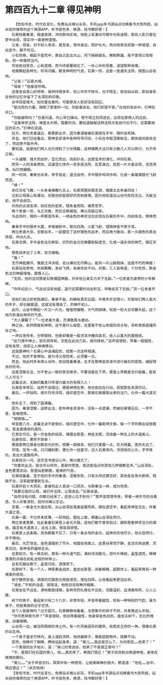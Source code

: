 # 第四百九十二章 得见神明
        【告知书友，时代在变化，免费站点难以长存，手机app多书源站点切换看书大势所趋，站长给你推荐的这个换源APP，听书音色多、换源、找书都好使！】
       石昊拎着秦湛，极速驰骋，冲向那块区域，他脸上有激动可眼中也有迷惘，那双人影只曾在梦中出现，现实中一直是种遗憾。
       父亲，母亲，对于别人来说，是至亲，常伴身边，陪护长大。而对他来说却是一种渴望，自幼至今，都不可见。
       小石惊艳，崛起于蛮荒中，靠自己走出大山，闯下赫赫威名，睥睨群雄，虽不曾得父母相助，但一样傲视当代。
       可他依旧思念，心有遗憾，而今终是要相见了，一补心中的思慕，渴望那种亲情。
       地面腾起各种光，符号闪耀，散发神明的气息，石昊一惊，这是一座通天法阵，锁困山谷各地。
       “父亲！”石昊大喊。
       “母亲！”他接连呼喊。
       这是发自真心的呼唤，虽然时隔多年，但心中并不排斥，也不陌生，依旧如从前，那双身影在他的记忆中留下了太深刻的印象。
       谷中回音很大，如天雷在轰鸣，可是那双人影却没有回应。
       “是法阵的力量，隔绝了那里的一切，你能看进去，他们却望不穿。”在他的发丝中，打神石开口。
       “你能破阵吗？”石昊问道，内心早已躁动，恨不得立刻闯进去，出现在那两人的近前。
       “这是神灵法阵，难度太大啊，需要时间，要知道破解这种法阵光有技巧也不行，还需要相应的实力。”打神石说道。
       后方，两位老者逼近，都果断出手，因为秦湛被被石昊提在手中，随时会死掉。
       并且，他们已经看出，那神圣浆液中各种符号闪烁，小石在夺取涅槃秘法，都快就彻底收全了，而这绝不能外传。
       要知道，就是他们两人也只得到了少许残篇，这种镇教大法只有少数几人可以修行，为不传之秘。
       一头诸犍，强大而凶狞，显化而出，向前扑击，这是宝术的演化，冲向石昊。
       而另一人则浑身燃烧，迅速显化体内一百多座法阵，在其身边，犹若一片大星出现，浩浩荡荡，灿烂而耀眼。
       同一时间，秦昊也杀来，举手投足，道法自然，手中银矛呜呜作响，化成一条璀璨银光飞射而至。
       “哧！”
       赤红羽毛飞舞，一头朱雀横舞九天上，石昊周围赤霞澎湃，施展太古朱雀四击！
       见到父母虽心有激动，但是他却能很好的克制感情，因为他知道这山谷内危险无比，大敌当前，他不会疏忽。
       灼热的炎浪澎湃，如红色的岩浆，随朱雀而鸣，横贯苍宇。
       两个老者一惊，与之对轰，而后全都被阻，难以突破过来。
       与此同时，锵的一声颤音传来，一柄金色的神灵法剑出现在石昊的手中，向前挥去，铮铮而鸣。
       秦昊手中的银矛大震，矛锋被斩中，银光四溅，火星飞射，铿锵神音不绝于耳。
       两位老者大惊，全都出手，一起握住了这杆银色的战矛，而后用力催动，若一头银色的真龙昂首，吟动九天。
       石昊无惧，手中金色法剑再斩，炽烈的金光仿佛要割裂虚空，化成一道永恒的神芒，镇压天地。
       银色战矛迎了上来，双方接触。
       “轰！”
       无尽神能爆开，像是汪洋决堤，足以横扫无尽群山，能将一片山脉毁掉，这是不朽的神威！
       石昊站在原地，衣袂飘舞，发丝飞扬，自身纹丝不动。对面，三人皆倒退，十分吃惊，那金色法剑神威惶惶，震慑人心。
       “无妨，他的法剑那是石族镇国神器，并非他己身实力天下无敌。”一位老者为身旁的少年解释。
       “你年纪还小，气血远没有他盛，道行还需要时间去积淀，早晚会天下无敌。”另一位老者开口。
       但他们自己却老脸通红，秦昊不敌，的确有真实云因，毕竟年岁还很小，可是他们两人偌大的年岁，却也被震退，这就没有理由了，的确不如人。
       此时，山谷中腾起一片又一片光，惶惶而耀眼，大气而磅礴，宛若一轮大日将要升起，这个地方弥漫出神灵的气息。
       “大人要醒了！”一位老者大喜，充满敬畏与激动。
       神之谷，自然栖居有神明，这不是什么秘密，这里是不老山老祖的闭关地，号称家族底蕴所在之地。
       一声叹息传来，分明很轻，但是却像是一股洪流冲撞向高天，给人以莫大的震撼感。
       “此乃族中神土，安乐而祥和，怎能在此动刀兵，成何体统。”这声音很轻，带着一股磁性，没有发怒，但却让人神魂悸动。
       这就是神吗？石昊心中波澜起伏，他第一次这样相遇。
       不过，他并不曾惧怕，是为寻父母而来，必须要一见。
       而且，他此时并未停止动作，依旧提着秦湛，左手在那神圣浆液中进行最后的提取，捕捉残余的符号。
       这是涅槃古法，为不老山一脉的禁忌绝学，不要说是在下界，便是上界都是无价秘篇，能有几人可见？
       这篇法诀，无缺的篇章只传潜力最大的有限几人！
       石昊有幸得见，自然不会错过，便是神明在旁，他也依旧在行动，获取那些本源印记。
       最后，一声轻鸣，成片符号浮现，烙印虚空中，那是石昊摄取出来的法门，化作一篇大道文章。
       他补全了，得到了圆满篇。
       因为，秦湛涅槃，运转此法，密布神圣浆液中，没有一点遗漏，而被石昊镇压后，一字不差，皆被提炼。
       “锵锵锵……”
       响音震八方，这篇法诀不是很长，烙印虚空中，化作一篇乾坤文章，每一个字符都在绽放霞光，若金属铸成的道符。
       它真实可见，若一页金色的纸张，铺展在那里，神圣无暇，流淌着一种无上的大道奥义。
       石昊惊叹，果然不简单！
       便是那两位尊者也都目光炽热，想要一窥根本，他们只掌握一点，仅为残篇，差的太远了。
       可惜，宝书一成，只闪耀刹那，便化作一挂星河，没入石昊体内，浮现他的心头，字字珠玑，发出大道轰鸣声。
       石昊目光一闪，这页宝书烙记心中，难以磨灭了。
       “你喜欢此法，我也可以传你，若是你愿意，我还能指点你其他几种镇教宝术。”山谷深处，金色雾霭流动，那里灿若朝霞，是神的气息。
       石昊戒备着，至于他的手中的秦湛，涅槃失败，只有头颅还算完好，其他各处骨头断碎，残缺不全，没有能够重新生长。
       石昊开启十大洞天，直接将此人丢进一口洞天，与那秦法一样，成为俘虏。
       “我要见我的父母，请打开法阵，让我进去。”石昊说道。
       “自然没有问题，你都已经来了，还担心见不到吗？”那声音悠悠传来，带着一种岁月的沧桑感，令人印象深刻，短时间难以忘记。
       言罢，一条金光大道出现，从山谷深处笔直延展而来，铺在虚空中，看起来神圣无比，伴着大道之音。
       石昊一震，不过并未犹豫，一跃而起，踏在上面，朝着山谷深处而行。
       两位老者羡慕，在此看着石昊登上金光大路，连他们都不曾体验过，据称那是神灵法力的凝结，蕴含有大道真义，走在上面，很容易顿悟。
       石昊登上这条路，其他都看不见了，只有一条永恒的金光，延伸向天地尽头，他从容而行，并不惧怕。
       最后，光芒敛去，金色道路到了尽头，他踏在地面上，这里谷翠而宁静，圣洁光辉迷蒙，灵泉汩汩，各种宝药遍地生长。
       在那前方，有一株古树，竟有一种大道气韵，满树流淌霞光，但叶片稀疏，晶莹透亮，稀稀落落的点缀在如虬龙般的树体上。
       且有花瓣在飘下，晶莹闪烁，洒落而下。
       在那树下，有一个人，神穿黄金战衣，盘坐在那里，闭着眼睛，超脱世上，看起来竟有一种瑰美的感觉。
       他宁静而安谧，洒落的花瓣若光雨般透亮，落在四周，让他看起来更加出世。
       “请坐。”平和的话语，很简洁，他依旧没有睁开眼睛。
       石昊坐在不远处，满地都是绿荫，各种灵药扎根在不远处，流霞溢彩，且清香阵阵，沁人心脾。
       树下的男子，看起来只有二十几岁，非常年轻，声音带着磁性，他有一种特别的气韵，虽为男子，但是美丽的近乎空灵。
       这个人就是神吗？过于超凡，石昊静静地看着，与想象中的样子不同，外表竟这么年轻。
       “你可愿拜我为师？”声音很轻，依旧带着磁性，他身穿金色战衣，盘坐古树下，无比的瑰美，闭着眼睛。
       山谷另一边，被法阵隔绝的净土内，有一片风格迥异的建筑，宛若武王府的一角，很像石昊的出生地。
       一个男子盘坐竹林内，身上道韵流转，他闭着眸子，像是超脱物外，寂静不动。
       突然，他睁开了眼睛，腾地站起身来，道：“昊儿……我这是怎么了，为何感觉……他来了！”
       一个美丽的女子抬头，道：“昊儿时常进谷，他来了不是很正常吗？”
       “不，是我们在石国的昊儿，他……真的来了，离我们很近！”男子双目射出两道神电，身体在微微的颤抖。
       “昊儿……”女子声音亦抖，冥冥中有一种感觉，让她美眸睁的很大，颤语道：“他在……谷中，很近很近！”（未完待续）
       【告知书友，时代在变化，免费站点难以长存，手机app多书源站点切换看书大势所趋，站长给你推荐的这个换源APP，听书音色多、换源、找书都好使！】